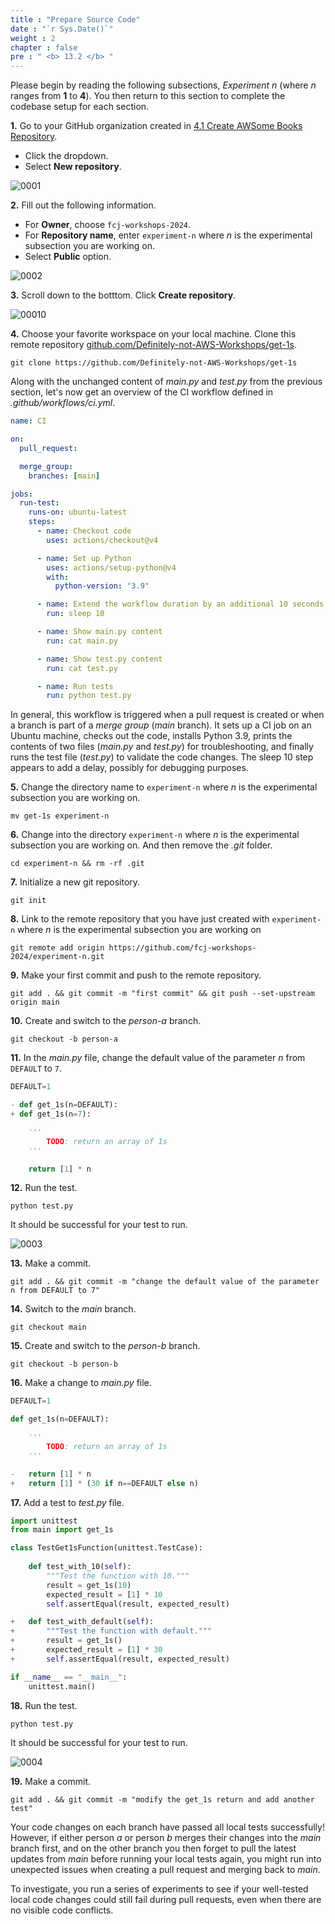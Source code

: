```yaml
---
title : "Prepare Source Code"
date : "`r Sys.Date()`"
weight : 2
chapter : false
pre : " <b> 13.2 </b> "
---
```


Please begin by reading the following subsections, *Experiment n* (where *n* ranges from **1** to **4**). You then return to this section to complete the codebase setup for each section.

**1.** Go to your GitHub organization created in [4.1 Create AWSome Books Repository](4-Preparation/1-Create-AWSome-Books-Repository).

- Click the dropdown.
- Select **New repository**.

![0001](/images/13/2/0001.svg?featherlight=false&width=100pc)

**2.** Fill out the following information.

- For **Owner**, choose `fcj-workshops-2024`.
- For **Repository name**, enter `experiment-n` where *n* is the experimental subsection you are working on.
- Select **Public** option.

![0002](/images/13/2/0002.svg?featherlight=false&width=100pc)

**3.** Scroll down to the botttom. Click **Create repository**.

![00010](/images/4/1/00010.svg?featherlight=false&width=100pc)

**4.** Choose your favorite workspace on your local machine. Clone this remote repository [github.com/Definitely-not-AWS-Workshops/get-1s](https://github.com/Definitely-not-AWS-Workshops/get-1s).

```git
git clone https://github.com/Definitely-not-AWS-Workshops/get-1s
```

Along with the unchanged content of *main.py* and *test.py* from the previous section, let's now get an overview of the CI workflow defined in *.github/workflows/ci.yml*.

```yml
name: CI

on:
  pull_request:

  merge_group:
    branches: [main]

jobs:
  run-test:
    runs-on: ubuntu-latest
    steps:
      - name: Checkout code
        uses: actions/checkout@v4

      - name: Set up Python
        uses: actions/setup-python@v4
        with:
          python-version: "3.9"

      - name: Extend the workflow duration by an additional 10 seconds.
        run: sleep 10

      - name: Show main.py content
        run: cat main.py

      - name: Show test.py content
        run: cat test.py

      - name: Run tests
        run: python test.py
```

In general, this workflow is triggered when a pull request is created or when a branch is part of a *merge group* (*main* branch). It sets up a CI job on an Ubuntu machine, checks out the code, installs Python 3.9, prints the contents of two files (*main.py* and *test.py*) for troubleshooting, and finally runs the test file (*test.py*) to validate the code changes. The sleep 10 step appears to add a delay, possibly for debugging purposes.

**5.** Change the directory name to `experiment-n` where *n* is the experimental subsection you are working on.

```git
mv get-1s experiment-n
```

**6.** Change into the directory `experiment-n` where *n* is the experimental subsection you are working on. And then remove the *.git* folder.

```git
cd experiment-n && rm -rf .git
```

**7.** Initialize a new git repository.

```git
git init
```

**8.** Link to the remote repository that you have just created with `experiment-n` where *n* is the experimental subsection you are working on

```git
git remote add origin https://github.com/fcj-workshops-2024/experiment-n.git
```

**9.** Make your first commit and push to the remote repository.

```git
git add . && git commit -m "first commit" && git push --set-upstream origin main
```

**10.** Create and switch to the *person-a* branch.

```git
git checkout -b person-a
```

**11.** In the *main.py* file, change the default value of the parameter *n* from `DEFAULT` to `7`.

```python {linenos=table,hl_lines=["3-4"],linenostart=1}
DEFAULT=1

- def get_1s(n=DEFAULT):
+ def get_1s(n=7):

    '''
        TODO: return an array of 1s
    '''

    return [1] * n
```

**12.** Run the test.

```git
python test.py
```

It should be successful for your test to run.

![0003](/images/13/2/0003.svg?featherlight=false&width=100pc)

**13.** Make a commit.

```git
git add . && git commit -m "change the default value of the parameter n from DEFAULT to 7"
```

**14.** Switch to the *main* branch.

```git
git checkout main
```

**15.** Create and switch to the *person-b* branch.

```git
git checkout -b person-b
```

**16.** Make a change to *main.py* file.

```python {linenos=table,hl_lines=["9-10"],linenostart=1}
DEFAULT=1

def get_1s(n=DEFAULT):

    '''
        TODO: return an array of 1s
    '''

-   return [1] * n
+   return [1] * (30 if n==DEFAULT else n)
```

**17.** Add a test to *test.py* file.

```python {linenos=table,hl_lines=["12-16"],linenostart=1}
import unittest
from main import get_1s

class TestGet1sFunction(unittest.TestCase):
    
    def test_with_10(self):
        """Test the function with 10."""
        result = get_1s(10)
        expected_result = [1] * 10
        self.assertEqual(result, expected_result)

+   def test_with_default(self):
+       """Test the function with default."""
+       result = get_1s()
+       expected_result = [1] * 30
+       self.assertEqual(result, expected_result)

if __name__ == "__main__":
    unittest.main()

```

**18.** Run the test.

```git
python test.py
```

It should be successful for your test to run.

![0004](/images/13/2/0004.svg?featherlight=false&width=100pc)

**19.** Make a commit.

```git
git add . && git commit -m "modify the get_1s return and add another test"
```

Your code changes on each branch have passed all local tests successfully! However, if either person *a* or person *b* merges their changes into the *main* branch first, and on the other branch you then forget to pull the latest updates from *main* before running your local tests again, you might run into unexpected issues when creating a pull request and merging back to *main*.

To investigate, you run a series of experiments to see if your well-tested local code changes could still fail during pull requests, even when there are no visible code conflicts.